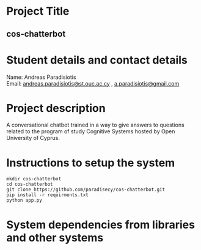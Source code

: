 # Project Title
## cos-chatterbot
# Student details and contact details
Name: Andreas Paradisiotis</br>
Email: andreas.paradisiotis@st.ouc.ac.cy , a.paradisiotis@gmail.com</br>
# Project description
A conversational chatbot trained in a way to give answers to questions related to the program of study Cognitive Systems hosted by Open University of Cyprus.
# Instructions to setup the system
```
mkdir cos-chatterbot
cd cos-chatterbot
git clone https://github.com/paradisecy/cos-chatterbot.git
pip install -r requirments.txt
python app.py
```
# System dependencies from libraries and other systems
